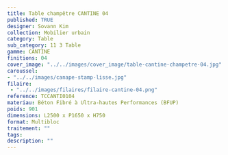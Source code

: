 ```yaml
---
title: Table champêtre CANTINE 04
published: TRUE
designer: Sovann Kim
collection: Mobilier urbain
category: Table
sub_category: 11 3 Table
gamme: CANTINE
finitions: 04
cover_image: "../../images/cover_image/table-cantine-champetre-04.jpg"
caroussel: 
- "../../images/canape-stamp-lisse.jpg"
filaire: 
 - "../../images/filaires/filaire-cantine-04.png"
reference: TCCANTI0104
materiau: Béton Fibré à Ultra-hautes Performances (BFUP)
poids: 901
dimensions: L2500 x P1650 x H750
format: Multibloc
traitement: ""
tags: 
description: ""
---
```

